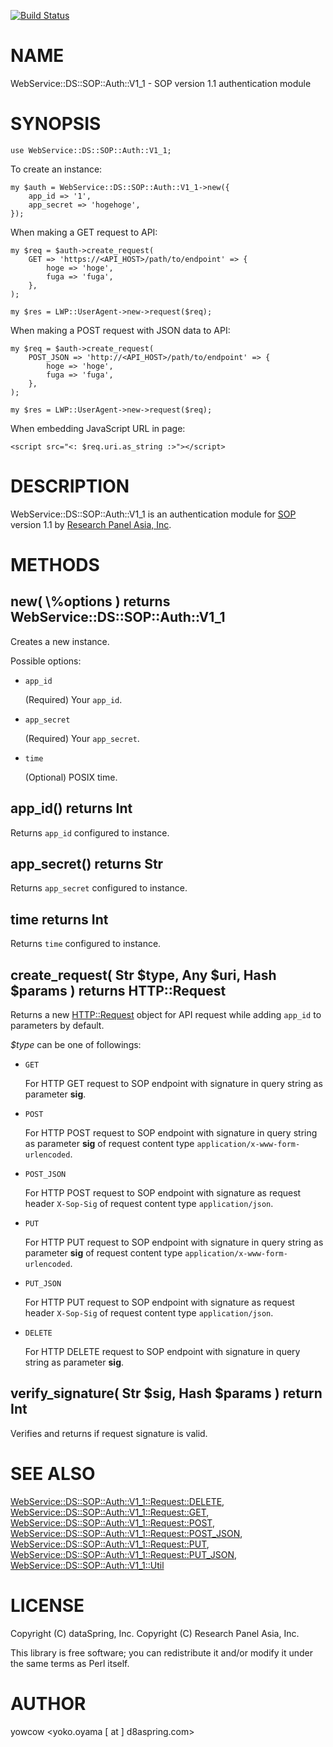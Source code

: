 [![Build Status](https://travis-ci.org/researchpanelasia/p5-WebService-SOP-Auth-V1_1.svg?branch=master)](https://travis-ci.org/researchpanelasia/p5-WebService-SOP-Auth-V1_1)
# NAME

WebService::DS::SOP::Auth::V1\_1 - SOP version 1.1 authentication module

# SYNOPSIS

    use WebService::DS::SOP::Auth::V1_1;

To create an instance:

    my $auth = WebService::DS::SOP::Auth::V1_1->new({
        app_id => '1',
        app_secret => 'hogehoge',
    });

When making a GET request to API:

    my $req = $auth->create_request(
        GET => 'https://<API_HOST>/path/to/endpoint' => {
            hoge => 'hoge',
            fuga => 'fuga',
        },
    );

    my $res = LWP::UserAgent->new->request($req);

When making a POST request with JSON data to API:

    my $req = $auth->create_request(
        POST_JSON => 'http://<API_HOST>/path/to/endpoint' => {
            hoge => 'hoge',
            fuga => 'fuga',
        },
    );

    my $res = LWP::UserAgent->new->request($req);

When embedding JavaScript URL in page:

    <script src="<: $req.uri.as_string :>"></script>

# DESCRIPTION

WebService::DS::SOP::Auth::V1\_1 is an authentication module
for [SOP](http://console.partners.surveyon.com/) version 1.1
by [Research Panel Asia, Inc](http://www.researchpanelasia.com/).

# METHODS

## new( \\%options ) returns WebService::DS::SOP::Auth::V1\_1

Creates a new instance.

Possible options:

- `app_id`

    (Required) Your `app_id`.

- `app_secret`

    (Required) Your `app_secret`.

- `time`

    (Optional) POSIX time.

## app\_id() returns Int

Returns `app_id` configured to instance.

## app\_secret() returns Str

Returns `app_secret` configured to instance.

## time returns Int

Returns `time` configured to instance.

## create\_request( Str $type, Any $uri, Hash $params ) returns HTTP::Request

Returns a new [HTTP::Request](https://metacpan.org/pod/HTTP%3A%3ARequest) object for API request while adding `app_id` to parameters by default.

_$type_ can be one of followings:

- `GET`

    For HTTP GET request to SOP endpoint with signature in query string as parameter
    **sig**.

- `POST`

    For HTTP POST request to SOP endpoint with signature in query string as
    parameter **sig** of request content type `application/x-www-form-urlencoded`.

- `POST_JSON`

    For HTTP POST request to SOP endpoint with signature as request header
    `X-Sop-Sig` of request content type `application/json`.

- `PUT`

    For HTTP PUT request to SOP endpoint with signature in query string as
    parameter **sig** of request content type `application/x-www-form-urlencoded`.

- `PUT_JSON`

    For HTTP PUT request to SOP endpoint with signature as request header
    `X-Sop-Sig` of request content type `application/json`.

- `DELETE`

    For HTTP DELETE request to SOP endpoint with signature in query string as parameter
    **sig**.

## verify\_signature( Str $sig, Hash $params ) return Int

Verifies and returns if request signature is valid.

# SEE ALSO

[WebService::DS::SOP::Auth::V1\_1::Request::DELETE](https://metacpan.org/pod/WebService%3A%3ADS%3A%3ASOP%3A%3AAuth%3A%3AV1_1%3A%3ARequest%3A%3ADELETE),
[WebService::DS::SOP::Auth::V1\_1::Request::GET](https://metacpan.org/pod/WebService%3A%3ADS%3A%3ASOP%3A%3AAuth%3A%3AV1_1%3A%3ARequest%3A%3AGET),
[WebService::DS::SOP::Auth::V1\_1::Request::POST](https://metacpan.org/pod/WebService%3A%3ADS%3A%3ASOP%3A%3AAuth%3A%3AV1_1%3A%3ARequest%3A%3APOST),
[WebService::DS::SOP::Auth::V1\_1::Request::POST\_JSON](https://metacpan.org/pod/WebService%3A%3ADS%3A%3ASOP%3A%3AAuth%3A%3AV1_1%3A%3ARequest%3A%3APOST_JSON),
[WebService::DS::SOP::Auth::V1\_1::Request::PUT](https://metacpan.org/pod/WebService%3A%3ADS%3A%3ASOP%3A%3AAuth%3A%3AV1_1%3A%3ARequest%3A%3APUT),
[WebService::DS::SOP::Auth::V1\_1::Request::PUT\_JSON](https://metacpan.org/pod/WebService%3A%3ADS%3A%3ASOP%3A%3AAuth%3A%3AV1_1%3A%3ARequest%3A%3APUT_JSON),
[WebService::DS::SOP::Auth::V1\_1::Util](https://metacpan.org/pod/WebService%3A%3ADS%3A%3ASOP%3A%3AAuth%3A%3AV1_1%3A%3AUtil)

# LICENSE

Copyright (C) dataSpring, Inc.
Copyright (C) Research Panel Asia, Inc.

This library is free software; you can redistribute it and/or modify
it under the same terms as Perl itself.

# AUTHOR

yowcow &lt;yoko.oyama \[ at \] d8aspring.com>
